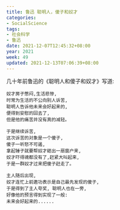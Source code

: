 ```yaml
---
title: 鲁迅 聪明人，傻子和奴才
categories:
- SocialScience
tags:
- 社会科学
- 鲁迅
date: 2021-12-07T12:45:32+08:00
year: 2021
week: 49
updated: 2021-12-13T07:06:39+08:00
---
```


几十年前鲁迅的《聪明人和傻子和奴才》写道:

```
奴才房子憋闷,生活悲惨,
时常为生活的不公向别人诉苦,
聪明人告诉他未来会好起来的,
便得到安慰的回去了,
但是他的痛苦并没有真的减轻。

于是继续诉苦,
这次诉苦的对象是一个傻子,
傻子一听怒不可遏,
拿起锤子就要帮奴才砸出一扇窗户来,
奴才吓得魂都没有了,赶紧大叫起来,
于是一群奴才过来把傻子赶走了。

主人随后出现,
奴才连忙上前邀功表示是自己最先发现的傻子,
于是得到了主人夸奖, 聪明人也在一旁,
好像他的预言得到实现了一般:
未来会好起来的......

```

<!-- more -->

<!-- ```
那些提出批评意见的人已经在社会舆论和民众情绪的联合绞杀下所剩无几
人们对他们私人品行,
道德瑕疵如数家珍,
人们对他们的语言漏洞,
主观动机严苛如同铁面无私，刚正不阿的法官
而对这些胡吹瞎侃的谣言置若罔闻,
对这些陈腐老套的信条坚信不疑。

那些爱国正能量们赚的盆满钵满,
韭菜们苦逼的生活依旧,
在这些蜜糖包裹的毒药里慢性自杀,
直到房子崩塌的那一刻,鲁迅诚不欺我。
``` -->